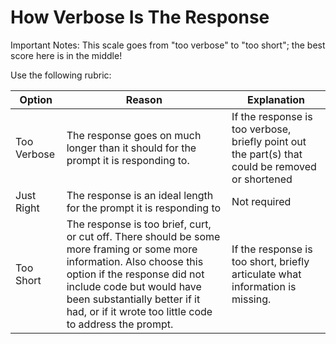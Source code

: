 # How Verbose Is The Response

Important Notes:
This scale goes from "too verbose" to "too short"; the best score here is in the middle!

Use the following rubric:

| Option    | Reason                                                                           | Explanation                                                      |
|-----------|----------------------------------------------------------------------------------|------------------------------------------------------------------|
| Too Verbose | The response goes on much longer than it should for the prompt it is responding to. | If the response is too verbose, briefly point out the part(s) that could be removed or shortened |
| Just Right | The response is an ideal length for the prompt it is responding to                 | Not required                                                     |
| Too Short | The response is too brief, curt, or cut off. There should be some more framing or some more information. Also choose this option if the response did not include code but would have been substantially better if it had, or if it wrote too little code to address the prompt. | If the response is too short, briefly articulate what information is missing.                |
